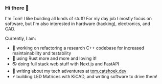 ### Hi there 👋

I'm Tom! I like building all kinds of stuff! For my day job I mostly focus on software, but I'm also interested in hardware (hacking), electronics, and CAD.

Currently, I am:
- 🔭 working on refactoring a research C++ codebase for increased maintainability and testability
- 🦀 using Rust more and more and loving it!
- 🌎 doing full stack web stuff with Next.js and FastAPI
- 📖 writing about my tech adventures at [tom.catshoek.dev](tom.catshoek.dev)
- ⚡ building LED Matrices with KiCAD, and writing software to drive them!

<!--
**TCatshoek/TCatshoek** is a ✨ _special_ ✨ repository because its `README.md` (this file) appears on your GitHub profile.

Here are some ideas to get you started:

- 🔭 I’m currently working on ...
- 🌱 I’m currently learning ...
- 👯 I’m looking to collaborate on ...
- 🤔 I’m looking for help with ...
- 💬 Ask me about ...
- 📫 How to reach me: ...
- 😄 Pronouns: ...
- ⚡ Fun fact: ...
-->
